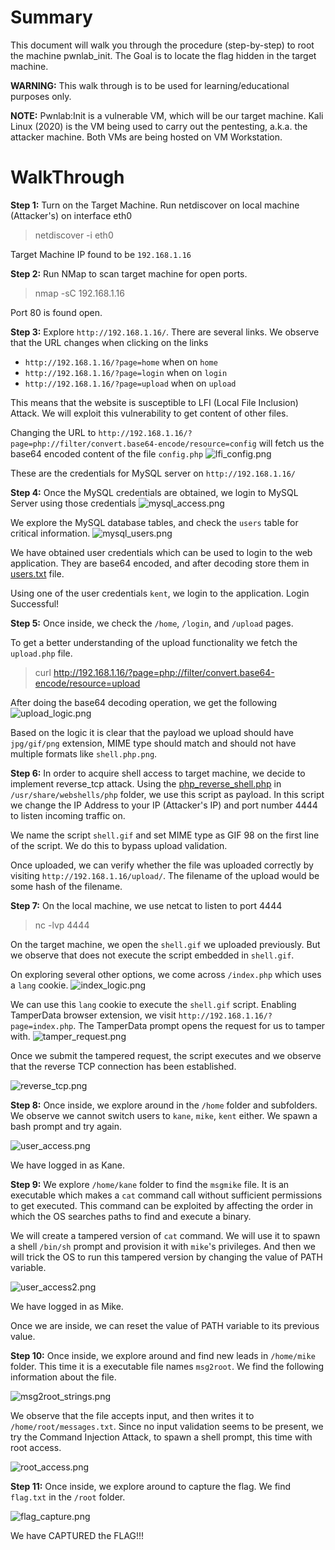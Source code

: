 # Summary
This document will walk you through the procedure (step-by-step) to root the machine pwnlab_init.
The Goal is to locate the flag hidden in the target machine.

**WARNING:** This walk through is to be used for learning/educational purposes only.

**NOTE:**
Pwnlab:Init is a vulnerable VM, which will be our target machine.
Kali Linux (2020) is the VM being used to carry out the pentesting, a.k.a. the attacker machine.
Both VMs are being hosted on VM Workstation.

# WalkThrough

**Step 1:**
Turn on the Target Machine. Run netdiscover on local machine (Attacker's) on interface eth0
> netdiscover -i eth0

Target Machine IP found to be `192.168.1.16`

**Step 2:**
Run NMap to scan target machine for open ports. 
> nmap -sC 192.168.1.16

Port 80 is found open.

**Step 3:**
Explore `http://192.168.1.16/`. There are several links. We observe that the URL changes when clicking on the links
- `http://192.168.1.16/?page=home` when on `home`
- `http://192.168.1.16/?page=login` when on `login`
- `http://192.168.1.16/?page=upload` when on `upload`

This means that the website is susceptible to LFI (Local File Inclusion) Attack. We will exploit this vulnerability to get content of other files. 

Changing the URL to `http://192.168.1.16/?page=php://filter/convert.base64-encode/resource=config` will fetch us the base64 encoded content of the file `config.php`
![lfi_config.png](lfi_config.png)

These are the credentials for MySQL server on `http://192.168.1.16/`

**Step 4:**
Once the MySQL credentials are obtained, we login to MySQL Server using those credentials
![mysql_access.png](mysql_access.png)

We explore the MySQL database tables, and check the `users` table for critical information.
![mysql_users.png](mysql_users.png)

We have obtained user credentials which can be used to login to the web application. They are base64 encoded, and after decoding store them in [users.txt](users.txt) file.

Using one of the user credentials `kent`, we login to the application. Login Successful!

**Step 5:**
Once inside, we check the `/home`, `/login`, and `/upload` pages. 

To get a better understanding of the upload functionality we fetch the `upload.php` file.
> curl http://192.168.1.16/?page=php://filter/convert.base64-encode/resource=upload

After doing the base64 decoding operation, we get the following
![upload_logic.png](upload_logic.png)

Based on the logic it is clear that the payload we upload should have `jpg/gif/png` extension, MIME type should match and should not have multiple formats like `shell.php.png`.

**Step 6:**
In order to acquire shell access to target machine, we decide to implement reverse_tcp attack. Using the [php_reverse_shell.php](php_reverse_shell.php) in `/usr/share/webshells/php` folder, we use this script as payload. In this script we change the IP Address to your IP (Attacker's IP) and port number 4444 to listen incoming traffic on.

We name the script `shell.gif` and set MIME type as GIF 98 on the first line of the script. We do this to bypass upload validation.

Once uploaded, we can verify whether the file was uploaded correctly by visiting `http://192.168.1.16/upload/`.
The filename of the upload would be some hash of the filename. 

**Step 7:**
On the local machine, we use netcat to listen to port 4444
> nc -lvp 4444

On the target machine, we open the `shell.gif` we uploaded previously. But we observe that does not execute the script embedded in `shell.gif`.

On exploring several other options, we come across `/index.php` which uses a `lang` cookie.
![index_logic.png](index_logic.png)

We can use this `lang` cookie to execute the `shell.gif` script. Enabling TamperData browser extension, we visit `http://192.168.1.16/?page=index.php`. The TamperData prompt opens the request for us to tamper with. 
![tamper_request.png](tamper_request.png)

Once we submit the tampered request, the script executes and we observe that the reverse TCP connection has been established.

![reverse_tcp.png](reverse_tcp.png)

**Step 8:**
Once inside, we explore around in the `/home` folder and subfolders. We observe we cannot switch users to `kane`, `mike`, `kent` either. We spawn a bash prompt and try again.

![user_access.png](user_access.png)

We have logged in as Kane.

**Step 9:**
We explore `/home/kane` folder to find the `msgmike` file. It is an executable which makes a `cat` command call without sufficient permissions to get executed. This command can be exploited by affecting the order in which the OS searches paths
to find and execute a binary.

We will create a tampered version of `cat` command. We will use it to spawn a shell `/bin/sh` prompt and provision it with `mike`'s privileges. And then we will trick the OS to run this tampered version by changing the value of PATH variable.

![user_access2.png](user_access2.png)

We have logged in as Mike.

Once we are inside, we can reset the value of PATH variable to its previous value. 

**Step 10:**
Once inside, we explore around and find new leads in `/home/mike` folder. This time it is a executable file names `msg2root`.
We find the following information about the file.

![msg2root_strings.png](msg2root_strings.png)

We observe that the file accepts input, and then writes it to `/home/root/messages.txt`. Since no input validation seems to be present, we try the Command Injection Attack, to spawn a shell prompt, this time with root access.

![root_access.png](root_access.png)

**Step 11:**
Once inside, we explore around to capture the flag. We find `flag.txt` in the `/root` folder. 

![flag_capture.png](flag_capture.png)

We have CAPTURED the FLAG!!!




